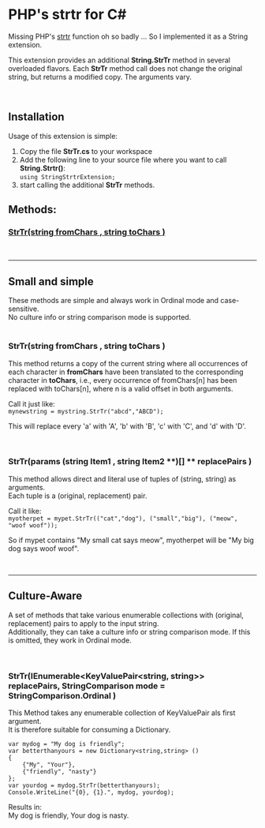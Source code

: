 # PHP's strtr for C#
Missing PHP's [strtr](https://www.php.net/manual/en/function.strtr.php) function oh so badly ... So I implemented it as a String extension. 

This extension provides an additional **String.StrTr** method in several overloaded flavors. Each **StrTr** method call does not change the original string, but returns a modified copy. The arguments vary.

<br/>

## Installation

Usage of this extension is simple:
1. Copy the file **StrTr.cs** to your workspace
2. Add the following line to your source file where you want to call **String.Strtr()**: \
 `using StringStrtrExtension;`
3. start calling the additional **StrTr** methods.

## Methods:

### [**StrTr(string** fromChars **, string** toChars **)**](#id-s1)

<br/>

---

## Small and simple

These methods are simple and always work in Ordinal mode and case-sensitive. \
No culture info or string comparison mode is supported.  
<br/>
    

### **StrTr(string** fromChars **, string** toChars **)** <a id="id-s1"></a>

This method returns a copy of the current string where all occurrences of each character in **fromChars** have been translated to the corresponding character in **toChars**, i.e., every occurrence of fromChars[n] has been replaced with toChars[n], where n is a valid offset in both arguments.

Call it just like: \
`mynewstring = mystring.StrTr("abcd","ABCD");`

This will replace every 'a' with 'A', 'b' with 'B', 'c' with 'C', and 'd' with 'D'.

<br/>

### **StrTr(params (string** Item1 **, string** Item2 **)[] ** replacePairs **)**

This method allows direct and literal use of tuples of (string, string) as arguments.\
Each tuple is a (original, replacement) pair.

Call it like: \
`myotherpet = mypet.StrTr(("cat","dog"), ("small","big"), ("meow", "woof woof"));`

So if mypet contains "My small cat says meow", myotherpet will be "My big dog says woof woof".

<br/>

--- 


## Culture-Aware 

A set of methods that take various enumerable collections with (original, replacement) pairs to apply to the input string. \
Additionally, they can take a culture info or string comparison mode. If this is omitted, they work in Ordinal mode.

<br/>

### **StrTr(IEnumerable<KeyValuePair<string, string>>** replacePairs, **StringComparison** mode = StringComparison.Ordinal **)**
      
This Method takes any enumerable collection of KeyValuePair als first argument. \
It is therefore suitable for consuming a Dictionary.

```
var mydog = "My dog is friendly";
var betterthanyours = new Dictionary<string,string> ()
{
    {"My", "Your"},
    {"friendly", "nasty"}
}; 
var yourdog = mydog.StrTr(betterthanyours);
Console.WriteLine("{0}, {1}.", mydog, yourdog);
```
Results in: \
My dog is friendly, Your dog is nasty.





